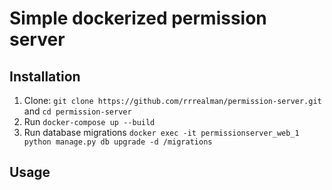 # Simple dockerized permission server

## Installation
1. Clone: `git clone https://github.com/rrrealman/permission-server.git` and `cd permission-server`
2. Run `docker-compose up --build`
3. Run database migrations `docker exec -it permissionserver_web_1 python manage.py db upgrade -d /migrations`

## Usage

